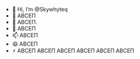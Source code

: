 - 👋 Hi, I’m @Skywhyteq
- 👀 АВСЕП
- 🌱 АВСЕП.
- 💞️ АВСЕП
- 📫 АВСЕП
- 😄 АВСЕП
- ⚡ АВСЕП
АВСЕП АВСЕП АВСЕП АВСЕП АВСЕП
